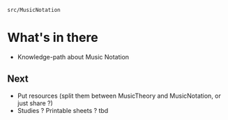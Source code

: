 `src/MusicNotation`
# What's in there
* Knowledge-path about Music Notation

## Next
* Put resources (split them between MusicTheory and MusicNotation, or just share ?)
* Studies ? Printable sheets ? tbd
